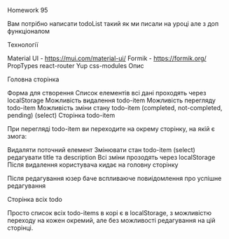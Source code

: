 Homework 95

Вам потрібно написати todoList такий як ми писали на уроці але з доп функціоналом

Технології

Material UI - https://mui.com/material-ui/
Formik - https://formik.org/
PropTypes
react-router
Yup
css-modules
Опис

Головна сторінка

Форма для створення
Список елементів
всі дані проходять через localStorage
Можливість видалення todo-item
Можливість перегляду todo-item
Можливість зміни стану todo-item (completed, not-completed, pending) (select)
Сторінка todo-item

При перегляді todo-item ви переходите на окрему сторінку, на якій є змога:

Видаляти поточний елемент
Змінювати стан todo-item (select)
редагувати title та description
Всі зміни прозодять через localStorage
Після видалення користувача кидає на головну сторінку

Після редагування юзер баче вспливаюче повиідомлення про успішне редагування

Сторінка всіх todo

Просто список всіх todo-items в корі є в localStorage, з можливістю переходу на кожен окремий, але без можливості редагування на цій сторінці.
